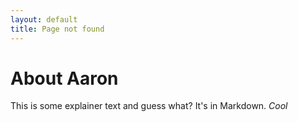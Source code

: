 ```yaml
---
layout: default
title: Page not found
---
```


# About Aaron

This is some explainer text and guess what? It's in Markdown. *Cool*